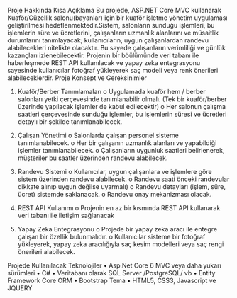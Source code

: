 Proje Hakkında Kısa Açıklama 
Bu projede, ASP.NET Core MVC kullanarak Kuaför/Güzellik salonu(bayanlar) için bir kuaför işletme yönetim uygulaması geliştirilmesi hedeflenmektedir.Sistem, salonların sunduğu işlemleri, bu işlemlerin süre ve 
ücretlerini, çalışanların uzmanlık alanlarını ve müsaitlik durumlarını tanımlayacak; kullanıcıların, uygun çalışanlardan randevu alabilecekleri nitelikte olacaktır. Bu sayede  çalışanların verimliliği ve günlük kazançları 
izlenebilecektir. Projenin bir böülümünde veri tabanı ile haberleşmede REST API kullanılacak ve yapay zeka entegrasyonu sayesinde kullanıcılar fotoğraf yükleyerek saç modeli veya renk önerileri alabileceklerdir.
Proje Konsept ve Gereksinimler 

1. Kuaför/Berber Tanımlamaları 
o Uygulamada kuaför hem / berber salonları yetki çerçevesinde tanımlanabilir olmalı. (Tek bir 
kuaför/berber üzerinde yapılacak işlemler de kabul edilecektir) 
o Her salonun çalışma saatleri çerçevesinde sunduğu işlemler, bu işlemlerin süresi ve ücretleri 
detaylı bir şekilde tanımlanabilecek.

3. Çalışan Yönetimi 
o Salonlarda çalışan personel sisteme tanımlanabilecek. 
o Her bir çalışanın uzmanlık alanları ve yapabildiği işlemler tanımlanabilecek. 
o Çalışanların uygunluk saatleri belirlenerek, müşteriler bu saatler üzerinden randevu alabilecek.

5. Randevu Sistemi 
o Kullanıcılar, uygun çalışanlara ve işlemlere göre sistem üzerinden randevu alabilecek. 
o Randevu saati önceki randevular dikkate alınıp uygun değilse uyarmalı) 
o Randevu detayları (işlem, süre, ücret) sistemde saklanacak. 
o Randevu onay mekanizması olacak.

7. REST API Kullanımı 
o Projenin en az bir kısmında REST API kullanarak veri tabanı ile iletişim sağlanacak 
8. Yapay Zeka Entegrasyonu 
o Projede bir yapay zeka aracı ile entegre çalışan bir özellik bulunmalıdır. 
o Kullanıcılar sisteme bir fotoğraf yükleyerek, yapay zeka aracılığıyla saç kesim modelleri veya 
saç rengi önerileri alabilecek.

Projede Kullanılacak Teknolojiler 
• Asp.Net Core 6 MVC  veya daha yukarı sürümleri 
• C# 
• Veritabanı olarak SQL Server /PostgreSQL/ vb 
• Entity Framework Core ORM 
• Bootstrap Tema 
• HTML5, CSS3, Javascript ve JQUERY
